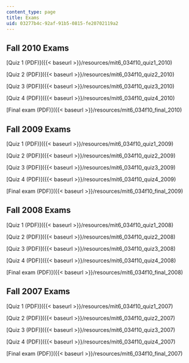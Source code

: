 ```yaml
---
content_type: page
title: Exams
uid: 03277b4c-92af-91b5-0815-fe20702119a2
---
```


Fall 2010 Exams
---------------

[Quiz 1 (PDF)]({{< baseurl >}}/resources/mit6_034f10_quiz1_2010)

[Quiz 2 (PDF)]({{< baseurl >}}/resources/mit6_034f10_quiz2_2010)

[Quiz 3 (PDF)]({{< baseurl >}}/resources/mit6_034f10_quiz3_2010)

[Quiz 4 (PDF)]({{< baseurl >}}/resources/mit6_034f10_quiz4_2010)

[Final exam (PDF)]({{< baseurl >}}/resources/mit6_034f10_final_2010)

Fall 2009 Exams
---------------

[Quiz 1 (PDF)]({{< baseurl >}}/resources/mit6_034f10_quiz1_2009)

[Quiz 2 (PDF)]({{< baseurl >}}/resources/mit6_034f10_quiz2_2009)

[Quiz 3 (PDF)]({{< baseurl >}}/resources/mit6_034f10_quiz3_2009)

[Quiz 4 (PDF)]({{< baseurl >}}/resources/mit6_034f10_quiz4_2009)

[Final exam (PDF)]({{< baseurl >}}/resources/mit6_034f10_final_2009)

Fall 2008 Exams
---------------

[Quiz 1 (PDF)]({{< baseurl >}}/resources/mit6_034f10_quiz1_2008)

[Quiz 2 (PDF)]({{< baseurl >}}/resources/mit6_034f10_quiz2_2008)

[Quiz 3 (PDF)]({{< baseurl >}}/resources/mit6_034f10_quiz3_2008)

[Quiz 4 (PDF)]({{< baseurl >}}/resources/mit6_034f10_quiz4_2008)

[Final exam (PDF)]({{< baseurl >}}/resources/mit6_034f10_final_2008)

Fall 2007 Exams
---------------

[Quiz 1 (PDF)]({{< baseurl >}}/resources/mit6_034f10_quiz1_2007)

[Quiz 2 (PDF)]({{< baseurl >}}/resources/mit6_034f10_quiz2_2007)

[Quiz 3 (PDF)]({{< baseurl >}}/resources/mit6_034f10_quiz3_2007)

[Quiz 4 (PDF)]({{< baseurl >}}/resources/mit6_034f10_quiz4_2007)

[Final exam (PDF)]({{< baseurl >}}/resources/mit6_034f10_final_2007)